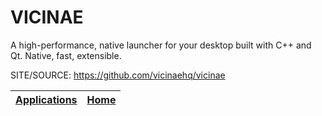 # VICINAE

 A high-performance, native launcher for your desktop built with C++ and Qt. Native, fast, extensible.

 SITE/SOURCE: https://github.com/vicinaehq/vicinae

 | [Applications](https://portable-linux-apps.github.io/apps.html) | [Home](https://portable-linux-apps.github.io)
 | --- | --- |